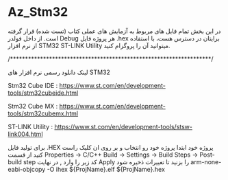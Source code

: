 # Az_Stm32
در این بخش تمام فایل های مربوط به آزمایش های عملی کتاب (تست شده) قرار گرفته است.
از داخل فولدر Debug هر پروژه فایل .hex برایتان در دسترس هست، با استفاده از نرم افزار STM32 ST-LINK Utility میتوانید آن را پروگزام کنید.



/*******************************************************************/

لینک دانلود رسمی نرم افزار های STM32 

Stm32 Cube IDE : https://www.st.com/en/development-tools/stm32cubeide.html

Stm32 Cube MX : https://www.st.com/en/development-tools/stm32cubemx.html

ST-LINK Utility : https://www.st.com/en/development-tools/stsw-link004.html

برای تولید فایل .HEX پروژه خود ابتدا پروژه خود رو انتخاب و بر روی ان کلیک راست کنید از قسمت
 Properties -> C/C++ Build -> Settings -> Build Steps -> Post-build step
  کد زیر را وارد , در نهایت Apply را بزنید تا تغییرات ذخیره شود
  arm-none-eabi-objcopy -O ihex ${ProjName}.elf ${ProjName}.hex

 


